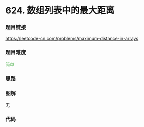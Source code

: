 # 624. 数组列表中的最大距离

### 题目链接

https://leetcode-cn.com/problems/maximum-distance-in-arrays

### 题目难度

<font color=#5CB85C>简单</font>

### 思路



### 图解

无

### 代码

```python
```